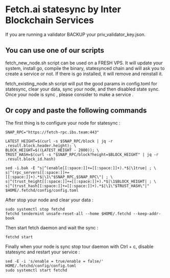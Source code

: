 # Fetch.ai statesync by Inter Blockchain Services

If you are running a validator BACKUP your priv_validator_key.json.

## You can use one of our scripts

fetch_new_node.sh script can be used on a FRESH VPS. It will update your system, install go, compile the binary, statesynced chain and will ask you to create a service or not. If there is go installed, it will remove and reinstall it.

fetch_existing_node.sh script will put the good params in config.toml for statesync, clear your data, sync your node, and then disabled state sync. Once your node is sync , please consider to make a service .

## Or copy and paste the following commands

The first thing is to configure your node for statesync :

```
SNAP_RPC="https://fetch-rpc.ibs.team:443"

LATEST_HEIGHT=$(curl -s $SNAP_RPC/block | jq -r .result.block.header.height); \
BLOCK_HEIGHT=$((LATEST_HEIGHT - 2000)); \
TRUST_HASH=$(curl -s "$SNAP_RPC/block?height=$BLOCK_HEIGHT" | jq -r .result.block_id.hash)

sed -i.bak -E "s|^(enable[[:space:]]+=[[:space:]]+).*$|\1true| ; \
s|^(rpc_servers[[:space:]]+=[[:space:]]+).*$|\1\"$SNAP_RPC,$SNAP_RPC\"| ; \
s|^(trust_height[[:space:]]+=[[:space:]]+).*$|\1$BLOCK_HEIGHT| ; \
s|^(trust_hash[[:space:]]+=[[:space:]]+).*$|\1\"$TRUST_HASH\"|" $HOME/.fetchd/config/config.toml
```

After stop your node and clear your data :

```
sudo systemctl stop fetchd
fetchd tendermint unsafe-reset-all --home $HOME/.fetchd --keep-addr-book
```

Then start fetch daemon and wait the sync :

```
fetchd start
```

Finally when your node is sync stop tour daemon with Ctrl + c, disable statesync and restart your service :

```
sed -E -i 's/enable = true/enable = false/' HOME/.fetchd/config/config.toml
sudo systemctl start fetchd
```
